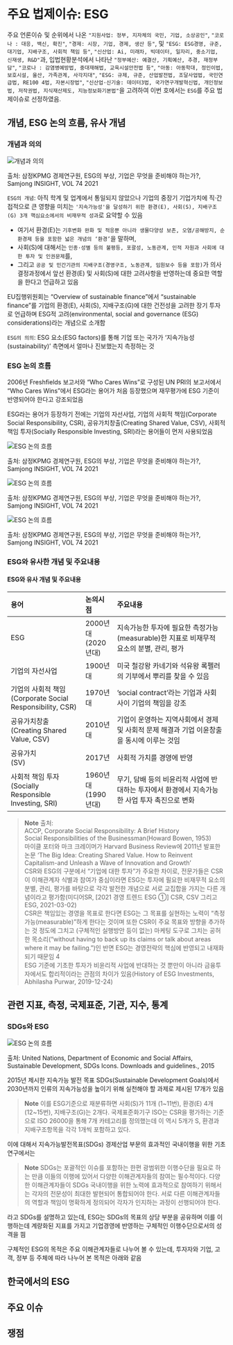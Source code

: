 # 주요 법제이슈: ESG
주요 언론이슈 및 순위에서 나온 `"지원사업: 정부, 지자체의 국민, 기업, 소상공인"`, `"코로나 : 대응, 백신, 확진"`, `"경제: 시장, 기업, 경제, 생산 등"`, 및 `"ESG: ESG경영, 규준, 대기업, 지배구조, 사회적 책임 등"`, `"신산업: Ai, 미래차, 빅데이터, 일자리, 중소기업, 신재생, R&D"`과, 입법현황분석에서 나타난 `"정부예산: 예결산, 기획예산, 추경, 재정부담"`, `"코로나 : 감염병예방법, 중대재해법, 교육시설안전법 등"`, `"아동: 아동학대, 정인이법, 보호시설, 울산, 가족관계, 사각지대"`, `"ESG: 규제, 규준, 산업발전법, 조달사업법, 국민연급법, RE100 4법, 자본시장법"`, `"신산업·신기술: 데이터3법, 국가연구개발혁신법, 개인정보법, 저작권법, 지식재산제도, 지능정보화기본법"`을 고려하여 이번 호에서는 `ESG`를 주요 법제이슈로 선정하였음.
## 개념, ESG 논의 흐름, 유사 개념
### 개념과 의의
![개념과 의의](../html/2021/guide/img/img3.png)

<p class="caption">출처: 삼정KPMG 경제연구원, ESG의 부상, 기업은 무엇을 준비해야 하는가?, Samjong INSIGHT, VOL 74 2021</p>

`ESG의 개념`: 아직 학계 및 업계에서 통일되지 않았으나 기업의 중장기 기업가치에 직·간접적으로 큰 영향을 미치는 `'지속가능성'을 달성하기 위한 환경(E), 사회(S), 지배구조(G) 3개 핵심요소에서의 비재무적 성과`로 요약할 수 있음

- 여기서 환경(E)는 `기후변화 완화 및 적응뿐 아니라 생물다양성 보존, 오염/공해방지, 순환경제 등을 포함한 넓은 개념의 ‘환경’`을 말하며,
- 사회(S)에 대해서는 `인종·성별 등의 불평등, 포괄성, 노동관계, 인적 자원과 사회에 대한 투자 및 인권문제`를,
- 그리고 `공공 및 민간기관의 지배구조(경영구조, 노동관계, 임원보수 등을 포함)`가 의사결정과정에서 앞선 환경(E) 및 사회(S)에 대한 고려사항을 반영하는데 중요한 역할을 한다고 언급하고 있음

EU집행위원회는 “Overview of sustainable finance”에서 “sustainable finance”를 기업의 환경(E), 사회(S), 지배구조(G)에 대한 건전성을 고려한 장기 투자로 언급하며 ESG적 고려(environmental, social and governance (ESG) considerations)라는 개념으로 소개함

`ESG의 의의`: ESG 요소(ESG factors)를 통해 기업 또는 국가가 ‘지속가능성(sustainability)’ 측면에서 얼마나 진보했는지 측정하는 것

### ESG 논의 흐름
2006년 Freshfields 보고서와 “Who Cares Wins”로 구성된 UN PRI의 보고서에서 “Who Cares Wins”에서 ESG라는 용어가 처음 등장했으며 재무평가에 ESG 기준이 반영되어야 한다고 강조되었음

ESG라는 용어가 등장하기 전에는 기업의 자선사업, 기업의 사회적 책임(Corporate Social Responsibility, CSR), 공유가치창출(Creating Shared Value, CSV), 사회적 책임 투자(Socially Responsible Investing, SRI)라는 용어들이 먼저 사용되었음

![ESG 논의 흐름](../html/2021/guide/img/img4.png)
<p class="caption">출처: 삼정KPMG 경제연구원, ESG의 부상, 기업은 무엇을 준비해야 하는가?, Samjong INSIGHT, VOL 74 2021</p>

![ESG 논의 흐름](../html/2021/guide/img/img5.png)
<p class="caption">출처: 삼정KPMG 경제연구원, ESG의 부상, 기업은 무엇을 준비해야 하는가?, Samjong INSIGHT, VOL 74 2021</p>

![ESG 논의 흐름](../html/2021/guide/img/img6.png)
<p class="caption">출처: 삼정KPMG 경제연구원, ESG의 부상, 기업은 무엇을 준비해야 하는가?, Samjong INSIGHT, VOL 74 2021</p>

### ESG와 유사한 개념 및 주요내용
#### ESG와 유사 개념 및 주요내용
| 용어 | 논의시점 | 주요내용 |
| :--- | :--- | :--- |
| ESG |	2000년대<br />(2020년대) | 지속가능한 투자에 필요한 측정가능(measurable)한 지표로 비재무적 요소의 분별, 관리, 평가 |
| 기업의 자선사업 |	1900년대 | 미국 철강왕 카네기와 석유왕 록펠러의 기부에서 뿌리를 찾을 수 있음 |
| 기업의 사회적 책임<br />(Corporate Social Responsibility, CSR) | 1970년대 | ’social contract’라는 기업과 사회 사이 기업의 책임을 강조 |
| 공유가치창출<br />(Creating Shared Value, CSV) | 2010년대 | 기업이 운영하는 지역사회에서 경제 및 사회적 문제 해결과 기업 이윤창출을 동시에 이루는 것임 |
| 공유가치<br />(SV) | 2017년 | 사회적 가치를 경영에 반영 |
| 사회적 책임 투자<br />(Socially Responsible Investing, SRI) | 1960년대<br />(1990년대) | 무기, 담배 등의 비윤리적 사업에 반대하는 투자에서 환경에서 지속가능한 사업 투자 촉진으로 변화 |

> __Note__
> 출처:<br />
> ACCP, Corporate Social Responsibility: A Brief History<br />
> Social Responsibilities of the Businessman(Howard Bowen, 1953)<br />
> 마이클 포터와 마크 크레이머가 Harvard Business Review에 2011년 발표한 논문 ‘The Big Idea: Creating Shared Value. How to Reinvent Capitalism-and Unleash a Wave of Innovation and Growth’<br />
> CSR와 ESG의 구분에서 “기업에 대한 투자”가 주요한 차이로, 전문가들은 CSR이 이해관계자 식별과 참여가 중심이라면 ESG는 투자에 필요한 비재무적 요소의 분별, 관리, 평가를 바탕으로 각각 발전한 개념으로 서로 교집합을 가지는 다른 개념이라고 평가함(미디어SR, [2021 경영 트렌드 ESG ①] CSR, CSV 그리고 ESG, 2021-03-02)<br />
> CSR은 책임있는 경영을 목표로 한다면 ESG는 그 목표를 실현하는 노력이 “측정가능(measurable)”하게 한다는 것이며 또한 CSR이 주요 목표와 방향을 추가하는 것 정도에 그치고 (구체적인 실행방안 등이 없는) 마케팅 도구로 그치는 공허한 목소리(“without having to back up its claims or talk about areas where it may be failing.”)인 반면 ESG는 경영전략의 핵심에 반영되고 내재화되기 때문임 4<br />
> ESG 기준에 기초한 투자가 비윤리적 사업에 반대하는 것 뿐만이 아니라 금융투자에서도 합리적이라는 관점의 차이가 있음(History of ESG Investments, Abhilasha Purwar, 2019-12-24)


## 관련 지표, 측정, 국제표준, 기관, 지수, 통계
### SDGs와 ESG
![ESG 논의 흐름](../html/2021/guide/img/img7.png)
<p class="caption">출처: United Nations, Department of Economic and Social Affairs, Sustainable Development, SDGs Icons. Downloads and guidelines., 2015</p>

2015년 제시한 지속가능 발전 목표 SDGs(Sustainable Development Goals)에서 2030년까지 인류의 지속가능성을 높이기 위해 실천해야 할 과제로 제시된 17개가 있음

> __Note__
> 이를 ESG기준으로 재분류하면 사회(S)가 11개 (1~11번), 환경(E) 4개(12~15번), 지배구조(G)는 2개다. 국제표준화기구 ISO는 CSR을 평가하는 기준으로 ISO 26000을 통해 7개 카테고리를 정의했는데 이 역시 5개가 S, 환경과 지배구조항목을 각각 1개씩 포함하고 있다.

이에 대해서 지속가능발전목표(SDGs) 경제산업 부문의 효과적인 국내이행을 위한 기초연구에서는

> __Note__
> SDGs는 포괄적인 이슈를 포함하는 한편 광범위한 이행수단을 필요로 하는 만큼 이들의 이행에 있어서 다양한 이해관계자들의 참여는 필수적이다. 다양한 이해관계자들이 SDGs 국내이행을 위한 노력에 효과적으로 참여하기 위해서는 각자의 전문성이 최대한 발현되어 통합되어야 한다. 서로 다른 이해관계자들의 역할과 책임이 명확하게 정의되어 각자가 인지하는 과정이 선행되어야 한다.

라고 SDGs를 설명하고 있는데, ESG는 SDGs의 목표의 상당 부분을 공유하며 이를 이행하는데 계량화된 지표를 가지고 기업경영에 반영하는 구체적인 이행수단으로서의 성격을 띔

구체적인 ESG의 목적은 주요 이해관계자들로 나누어 볼 수 있는데, 투자자와 기업, 고객, 정부 등 주체에 따라 나누어 본 목적은 아래와 같음


## 한국에서의 ESG

## 주요 이슈

## 쟁점
